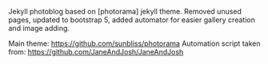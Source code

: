 Jekyll photoblog based on [photorama] jekyll theme.
Removed unused pages, updated to bootstrap 5, added automator for easier gallery creation and image adding.

Main theme: https://github.com/sunbliss/photorama
Automation script taken from: https://github.com/JaneAndJosh/JaneAndJosh
